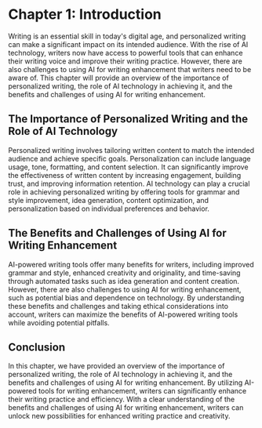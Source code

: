 Chapter 1: Introduction
=======================

Writing is an essential skill in today's digital age, and personalized writing can make a significant impact on its intended audience. With the rise of AI technology, writers now have access to powerful tools that can enhance their writing voice and improve their writing practice. However, there are also challenges to using AI for writing enhancement that writers need to be aware of. This chapter will provide an overview of the importance of personalized writing, the role of AI technology in achieving it, and the benefits and challenges of using AI for writing enhancement.

The Importance of Personalized Writing and the Role of AI Technology
--------------------------------------------------------------------

Personalized writing involves tailoring written content to match the intended audience and achieve specific goals. Personalization can include language usage, tone, formatting, and content selection. It can significantly improve the effectiveness of written content by increasing engagement, building trust, and improving information retention. AI technology can play a crucial role in achieving personalized writing by offering tools for grammar and style improvement, idea generation, content optimization, and personalization based on individual preferences and behavior.

The Benefits and Challenges of Using AI for Writing Enhancement
---------------------------------------------------------------

AI-powered writing tools offer many benefits for writers, including improved grammar and style, enhanced creativity and originality, and time-saving through automated tasks such as idea generation and content creation. However, there are also challenges to using AI for writing enhancement, such as potential bias and dependence on technology. By understanding these benefits and challenges and taking ethical considerations into account, writers can maximize the benefits of AI-powered writing tools while avoiding potential pitfalls.

Conclusion
----------

In this chapter, we have provided an overview of the importance of personalized writing, the role of AI technology in achieving it, and the benefits and challenges of using AI for writing enhancement. By utilizing AI-powered tools for writing enhancement, writers can significantly enhance their writing practice and efficiency. With a clear understanding of the benefits and challenges of using AI for writing enhancement, writers can unlock new possibilities for enhanced writing practice and creativity.
